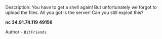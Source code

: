
Description:
You have to get a shell again! But unfortunately we forgot to upload the files. All you got is the server! Can you still exploit this?

**nc 34.91.74.119 49156**

Author - `BitFriends`

